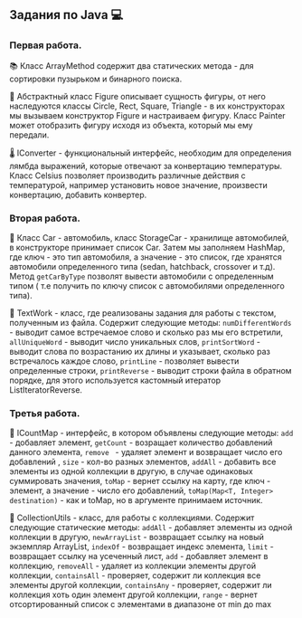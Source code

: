 ## Задания по Java :computer:

### Первая работа. 
:books: Класс ArrayMethod содержит два статических метода - для сортировки пузырьком и бинарного поиска.

:triangular_ruler: Абстрактный класс Figure описывает сущность фигуры, от него наследуются классы
Circle, Rect, Square, Triangle - в их конструкторах мы вызываем конструктор Figure и настраиваем фигуру.
Класс Painter может отобразить фигуру исходя из объекта, который мы ему передали.

:thermometer: IConverter - функциональный интерфейс, необходим для определения лямбда выражений, которые отвечают за конвертацию температуры. Класс Celsius позволяет производить различные действия с температурой, например установить новое значение, произвести конвертацию, добавить конвертер.

### Вторая работа.

:car: Класс Car - автомобиль, класс StorageCar - хранилище автомобилей, в конструкторе принимает
список Car. Затем мы заполняем HashMap, где ключ - это тип автомобиля, а значение - это список,
где хранятся автомобили определенного типа (sedan, hatchback, crossover и т.д). Метод `getCarByType`
позволят вывести автомобили с определенным типом ( т.е получить по ключу список с автомобилями определенного типа).

:page_with_curl: TextWork - класс, где реализованы задания для работы с текстом, полученным из файла.
Содержит следующие методы: `numDifferentWords` - выводит самое встречаемое слово и сколько раз
мы его встретили, `allUniqueWord` - выводит число уникальных слов, `printSortWord` - выводит 
слова по возрастанию их длины и указывает, сколько раз встречалось каждое слово, `printLine` -
позволяет вывести определенные строки, `printReverse` - выводит строки файла в обратном порядке,
для этого используется кастомный итератор ListIteratorReverse.

### Третья работа.

:book: ICountMap - интерфейс, в котором объявлены следующие методы: `add` - добавляет элемент, 
`getCount` - возращает количество добавлений данного элемента, `remove ` - удаляет элемент и возвращает число его добавлений , 
`size` - кол-во разных элементов, `addAll` - добавить все элементы из одной коллекции в другую, в случае одинаковых суммировать значения, 
`toMap` - вернет ссылку на карту, где ключ - элемент, а значение - число его добавлений, 
`toMap(Map<T, Integer> destination)` - как и toMap, но в аргументе принимаем источник.

:hammer: CollectionUtils - класс, для работы с коллекциями. Содержит следующие статические методы:
`addAll` - добавляет элементы из одной коллекции в другую, `newArrayList` - возвращает ссылку на новый
экземпляр ArrayList, `indexOf` - возвращает индекс элемента, `limit` - возвращает ссылку на
усеченный лист, `add` - добавляет элемент в коллекцию, `removeAll` - удаляет из коллекции элементы
другой коллекции, `containsAll` - проверяет, содержит ли коллекция все элементы другой коллекции,
`containsAny` - проверяет, содержит ли коллекция хоть один элемент другой коллекции,
`range` - вернет отсортированный список с элементами в диапазоне от min до max